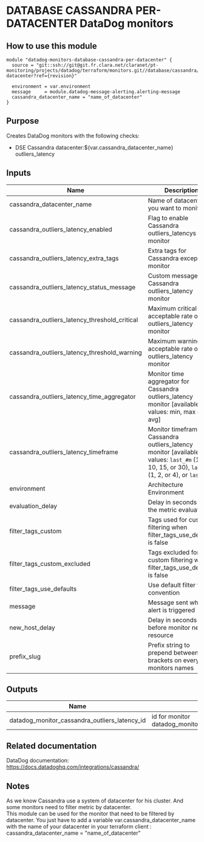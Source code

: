 # DATABASE CASSANDRA PER-DATACENTER DataDog monitors

## How to use this module

```
module "datadog-monitors-database-cassandra-per-datacenter" {
  source = "git::ssh://git@git.fr.clara.net/claranet/pt-monitoring/projects/datadog/terraform/monitors.git//database/cassandra/per-datacenter?ref={revision}"

  environment = var.environment
  message     = module.datadog-message-alerting.alerting-message
  cassandra_datacenter_name = "name_of_datacenter"
}

```

## Purpose

Creates DataDog monitors with the following checks:

- DSE Cassandra datacenter:${var.cassandra_datacenter_name} outliers_latency

## Inputs

| Name | Description | Type | Default | Required |
|------|-------------|:----:|:-----:|:-----:|
| cassandra\_datacenter\_name | Name of datacenter you want to monitor | string | `""` | no |
| cassandra\_outliers\_latency\_enabled | Flag to enable Cassandra outliers_latencys monitor | string | `"true"` | no |
| cassandra\_outliers\_latency\_extra\_tags | Extra tags for Cassandra exceptions monitor | list(string) | `[]` | no |
| cassandra\_outliers\_latency\_status\_message | Custom message for Cassandra outliers_latency monitor | string | `""` | no |
| cassandra\_outliers\_latency\_threshold\_critical | Maximum critical acceptable rate of outliers_latency monitor | string | `"90"` | no |
| cassandra\_outliers\_latency\_threshold\_warning | Maximum warning acceptable rate of outliers_latency monitor | string | `"85"` | no |
| cassandra\_outliers\_latency\_time\_aggregator | Monitor time aggregator for Cassandra outliers_latency monitor [available values: min, max or avg] | string | `"avg"` | no |
| cassandra\_outliers\_latency\_timeframe | Monitor timeframe for Cassandra outliers_latency monitor [available values: `last_#m` (1, 5, 10, 15, or 30), `last_#h` (1, 2, or 4), or `last_1d`] | string | `"last_15m"` | no |
| environment | Architecture Environment | string | n/a | yes |
| evaluation\_delay | Delay in seconds for the metric evaluation | string | `"15"` | no |
| filter\_tags\_custom | Tags used for custom filtering when filter_tags_use_defaults is false | string | `"*"` | no |
| filter\_tags\_custom\_excluded | Tags excluded for custom filtering when filter_tags_use_defaults is false | string | `""` | no |
| filter\_tags\_use\_defaults | Use default filter tags convention | string | `"true"` | no |
| message | Message sent when an alert is triggered | string | n/a | yes |
| new\_host\_delay | Delay in seconds before monitor new resource | string | `"300"` | no |
| prefix\_slug | Prefix string to prepend between brackets on every monitors names | string | `""` | no |

## Outputs

| Name | Description |
|------|-------------|
| datadog\_monitor\_cassandra\_outliers\_latency\_id | id for monitor datadog_monitor_cassandra_outliers_latency |

## Related documentation

DataDog documentation: https://docs.datadoghq.com/integrations/cassandra/

## Notes

As we know Cassandra use a system of datacenter for his cluster. And some monitors need to filter metric by datacenter.  
This module can be used for the monitor that need to be filtered by datacenter.
You just have to add a variable var.cassandra_datacenter_name with the name of your datacenter in your terraform client : cassandra_datacenter_name = "name_of_datacenter"
